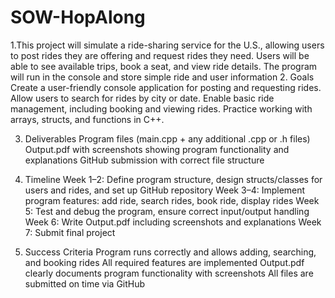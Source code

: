 # SOW-HopAlong
1.This project will simulate a ride-sharing service for the U.S., allowing users to post rides they are offering and request rides they need. Users will be able to see available trips, book a seat, and view ride details. The program will run in the console and store simple ride and user information
2. Goals
Create a user-friendly console application for posting and requesting rides.
Allow users to search for rides by city or date.
Enable basic ride management, including booking and viewing rides.
Practice working with arrays, structs, and functions in C++.

3. Deliverables
Program files (main.cpp + any additional .cpp or .h files)
Output.pdf with screenshots showing program functionality and explanations
GitHub submission with correct file structure

4. Timeline
Week 1–2: Define program structure, design structs/classes for users and rides, and set up GitHub repository
Week 3–4: Implement program features: add ride, search rides, book ride, display rides
Week 5: Test and debug the program, ensure correct input/output handling
Week 6: Write Output.pdf including screenshots and explanations
Week 7: Submit final project

5. Success Criteria
Program runs correctly and allows adding, searching, and booking rides
All required features are implemented
Output.pdf clearly documents program functionality with screenshots
All files are submitted on time via GitHub
